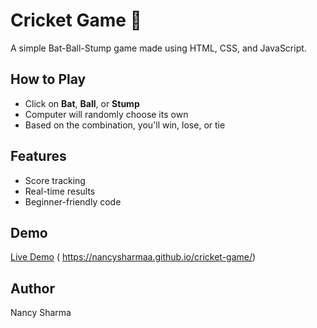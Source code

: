 # Cricket Game 🏏

A simple Bat-Ball-Stump game made using HTML, CSS, and JavaScript.

## How to Play

- Click on **Bat**, **Ball**, or **Stump**
- Computer will randomly choose its own
- Based on the combination, you'll win, lose, or tie

## Features

- Score tracking
- Real-time results
- Beginner-friendly code

## Demo

[Live Demo](#) ( https://nancysharmaa.github.io/cricket-game/)

## Author

Nancy Sharma
